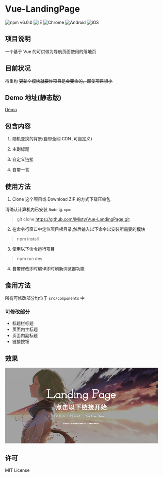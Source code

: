 # Vue-LandingPage
![npm v6.0.0](https://img.shields.io/badge/NPM-6.0.0-blue.svg) ![IE](https://img.shields.io/badge/IE-10%2B-ff69b4.svg) ![Chrome](https://img.shields.io/badge/Chrome-29%2B-brightgreen.svg) ![Android](https://img.shields.io/badge/Android-4.4%2B-brightgreen.svg) ![iOS](https://img.shields.io/badge/iOS-9.2%2B-brightgreen.svg)
## 项目说明
一个基于 Vue 的可供做为导航页面使用的落地页

## 目前状况
待重构 ~~更新个模块就要炸项目是会要命的，即使项目很小~~

## Demo 地址(静态版)
[Demo](https://imisty.github.io/LandingPage/)

## 包含内容

1. 随机变换的背景(自带全网 CDN ,可自定义)

2. 主副标题

3. 自定义链接

4. 自带一言

## 使用方法

1. Clone 这个项目或 Download ZIP 的方式下载压缩包

请确认计算机内已安装 `Node` 与 `npm` 

> git clone https://github.com/iMisty/Vue-LandingPage.git

2. 在命令行窗口中定位项目根目录,然后输入以下命令以安装所需要的模块

> npm install

3. 使用以下命令运行项目

> npm run dev

4. 自带修改即时编译即时刷新浏览器功能

## 食用方法

所有可修改部分均位于 `src/components` 中

### 可修改部分
- 标题栏标题
- 页面内主标题
- 页面内副标题
- 链接按钮

## 效果
![Demo](./static/demo.png)

## 许可

MIT License
